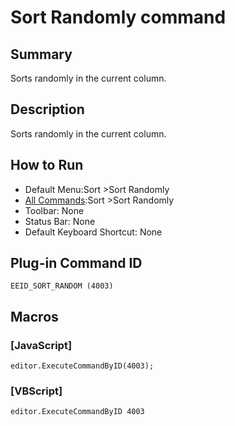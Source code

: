 # Sort Randomly command

## Summary

Sorts randomly in the current column.

## Description

Sorts randomly in the current column.

## How to Run

- Default Menu:Sort \>Sort Randomly
- [All Commands](../tools/all_commands):Sort \>Sort Randomly
- Toolbar: None
- Status Bar: None
- Default Keyboard Shortcut: None

## Plug-in Command ID

```
EEID_SORT_RANDOM (4003)```

## Macros

### \[JavaScript\]

```
editor.ExecuteCommandByID(4003);
```

### \[VBScript\]

```
editor.ExecuteCommandByID 4003
```
